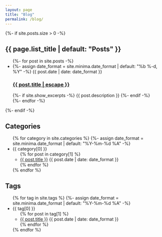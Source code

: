 ```yaml
---
layout: page
title: "Blog"
permalink: /blog/
---
```


<div class="blog">

  {%- if site.posts.size > 0 -%}
  <h2 class="post-list-heading">{{ page.list_title | default: "Posts" }}</h2>
  <ul class="post-list">
    {%- for post in site.posts -%}
    <li>
    {%- assign date_format = site.minima.date_format | default: "%b %-d, %Y" -%}
    <span class="post-meta">{{ post.date | date: date_format }}</span>
    <h3>
      <a class="post-link" href="{{ post.url | relative_url }}">
      {{ post.title | escape }}
     </a>
    </h3>
      {%- if site.show_excerpts -%}
      {{ post.description }}
      {%- endif -%}
    </li>
    {%- endfor -%}
  </ul>
  {%- endif -%}


  <h2>Categories</h2>
  <ul>
  {% for category in site.categories %}
  {%- assign date_format = site.minima.date_format | default: "%Y-%m-%d %A" -%}
    <li>{{ category[0] }}
    <ul>
    {% for post in category[1] %}
    <li><a href="{{ post.url }}">{{ post.title }}</a> {{ post.date | date: date_format }}</li>
    {% endfor %}
    </ul>
    </li>
  {% endfor %}
  </ul>


  <h2>Tags</h2>
  <ul>
  {% for tag in site.tags %}
  {%- assign date_format = site.minima.date_format | default: "%Y-%m-%d %A" -%}
    <li>{{ tag[0] }}
    <ul>
    {% for post in tag[1] %}
    <li><a href="{{ post.url }}">{{ post.title }}</a> {{ post.date | date: date_format }}</li>
    {% endfor %}
    </ul>
    </li>
  {% endfor %}
  </ul>
</div>
